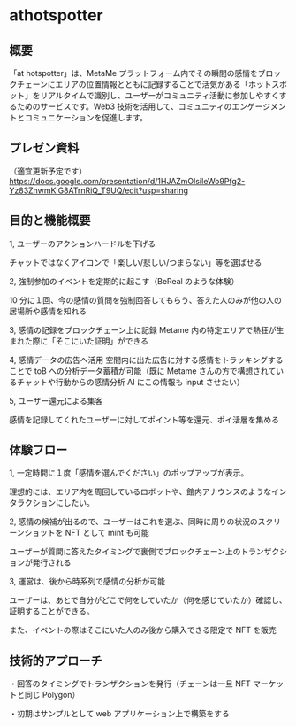 # athotspotter

## 概要

「at hotspotter」は、MetaMe プラットフォーム内でその瞬間の感情をブロックチェーンにエリアの位置情報とともに記録することで活気がある「ホットスポット」をリアルタイムで識別し、ユーザーがコミュニティ活動に参加しやすくするためのサービスです。Web3 技術を活用して、コミュニティのエンゲージメントとコミュニケーションを促進します。

## プレゼン資料

（適宜更新予定です）
https://docs.google.com/presentation/d/1HJAZmOlsiIeWo9Pfg2-Yz83ZnwmKlG8ATrnRiQ_T9UQ/edit?usp=sharing

## 目的と機能概要

1, ユーザーのアクションハードルを下げる

チャットではなくアイコンで「楽しい/悲しい/つまらない」等を選ばせる

2, 強制参加のイベントを定期的に起こす（BeReal のような体験）

10 分に１回、今の感情の質問を強制回答してもらう、答えた人のみが他の人の居場所や感情を知れる

3, 感情の記録をブロックチェーン上に記録
Metame 内の特定エリアで熱狂が生まれた際に「そこにいた証明」ができる

4, 感情データの広告へ活用
空間内に出た広告に対する感情をトラッキングすることで toB への分析データ蓄積が可能（既に Metame さんの方で構想されているチャットや行動からの感情分析 AI にこの情報も input させたい）

5, ユーザー還元による集客

感情を記録してくれたユーザーに対してポイント等を還元、ポイ活層を集める

## 体験フロー

1, 一定時間に１度「感情を選んでください」のポップアップが表示。

理想的には、エリア内を周回しているロボットや、館内アナウンスのようなインタラクションにしたい。

2, 感情の候補が出るので、ユーザーはこれを選ぶ、同時に周りの状況のスクリーンショットを NFT として mint も可能

ユーザーが質問に答えたタイミングで裏側でブロックチェーン上のトランザクションが発行される

3, 運営は、後から時系列で感情の分析が可能

ユーザーは、あとで自分がどこで何をしていたか（何を感じていたか）確認し、証明することができる。

また、イベントの際はそこにいた人のみ後から購入できる限定で NFT を販売

## 技術的アプローチ

・回答のタイミングでトランザクションを発行（チェーンは一旦 NFT マーケットと同じ Polygon）

・初期はサンプルとして web アプリケーション上で構築をする
